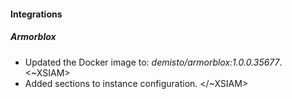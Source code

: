 
#### Integrations
##### Armorblox
- Updated the Docker image to: *demisto/armorblox:1.0.0.35677*.
<~XSIAM>
- Added sections to instance configuration.
</~XSIAM>
